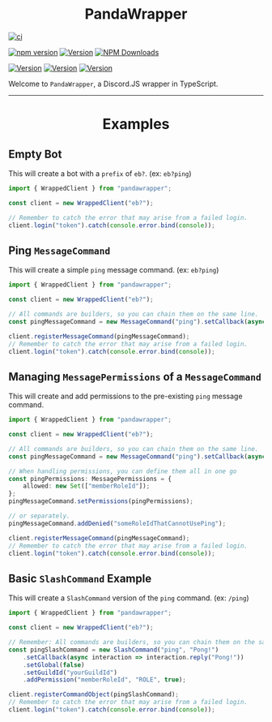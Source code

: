 <div align="center"><h1> PandaWrapper </h1></div>

[![ci](https://github.com/RSA-Bots/PandaWrapper/actions/workflows/ci.yml/badge.svg)](https://github.com/RSA-Bots/PandaWrapper/actions/workflows/ci.yml)

[![npm version](https://badge.fury.io/js/pandawrapper.svg)](https://badge.fury.io/js/pandawrapper)
[![Version](https://img.shields.io/badge/npm_beta-v0.1.0--beta.10a-yellow.svg)](https://badge.fury.io/js/pandawrapper)
[![NPM Downloads](https://img.shields.io/npm/dt/pandawrapper.svg)](https://www.npmjs.com/package/pandawrapper)

[![Version](https://img.shields.io/badge/Github_Master-v0.0.0-red.svg)](https://github.com/RSA-Bots/PandaWrapper/tree/master)
[![Version](https://img.shields.io/badge/Github_Develop-v0.1.0--beta.10a-yellow.svg)](https://github.com/RSA-Bots/PandaWrapper/tree/develop)
[![Version](https://img.shields.io/badge/Discord.js_Version-v13.1-brightgreen.svg)](https://discord.js.org)

Welcome to `PandaWrapper`, a Discord.JS wrapper in TypeScript.

<hr>
<div align="center"><h1>Examples</h1></div>

## Empty Bot
This will create a bot with a `prefix` of `eb?`. (ex: `eb?ping`)

```ts
import { WrappedClient } from "pandawrapper";

const client = new WrappedClient("eb?");

// Remember to catch the error that may arise from a failed login.
client.login("token").catch(console.error.bind(console));
```

## Ping `MessageCommand`
This will create a simple `ping` message command. (ex: `eb?ping`)

```ts
import { WrappedClient } from "pandawrapper";

const client = new WrappedClient("eb?");

// All commands are builders, so you can chain them on the same line.
const pingMessageCommand = new MessageCommand("ping").setCallback(async message => message.reply("Pong!"));

client.registerMessageCommand(pingMessageCommand);
// Remember to catch the error that may arise from a failed login.
client.login("token").catch(console.error.bind(console));
```

## Managing `MessagePermissions` of a `MessageCommand`
This will create and add permissions to the pre-existing `ping` message command.

```ts
import { WrappedClient } from "pandawrapper";

const client = new WrappedClient("eb?");

// All commands are builders, so you can chain them on the same line.
const pingMessageCommand = new MessageCommand("ping").setCallback(async message => message.reply("Pong!"));

// When handling permissions, you can define them all in one go
const pingPermissions: MessagePermissions = {
	allowed: new Set(["memberRoleId"]);
};
pingMessageCommand.setPermissions(pingPermissions);

// or separately.
pingMessageCommand.addDenied("someRoleIdThatCannotUsePing");

client.registerMessageCommand(pingMessageCommand);
// Remember to catch the error that may arise from a failed login.
client.login("token").catch(console.error.bind(console));
```

## Basic `SlashCommand` Example
This will create a `SlashCommand` version of the `ping` command. (ex: `/ping`)

```ts
import { WrappedClient } from "pandawrapper";

const client = new WrappedClient("eb?");

// Remember: All commands are builders, so you can chain them on the same line.
const pingSlashCommand = new SlashCommand("ping", "Pong!")
	.setCallback(async interaction => interaction.reply("Pong!"))
	.setGlobal(false)
	.setGuildId("yourGuildId")
	.addPermission("memberRoleId", "ROLE", true);

client.registerCommandObject(pingSlashCommand);
// Remember to catch the error that may arise from a failed login.
client.login("token").catch(console.error.bind(console));
```

